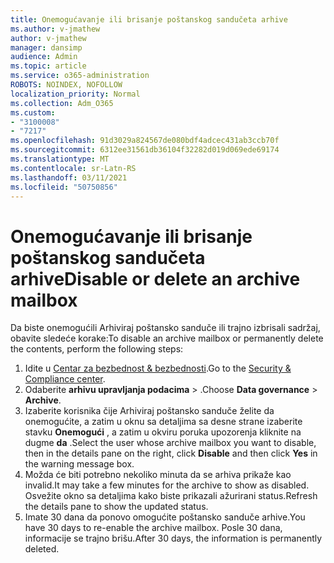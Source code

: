 ```yaml
---
title: Onemogućavanje ili brisanje poštanskog sandučeta arhive
ms.author: v-jmathew
author: v-jmathew
manager: dansimp
audience: Admin
ms.topic: article
ms.service: o365-administration
ROBOTS: NOINDEX, NOFOLLOW
localization_priority: Normal
ms.collection: Adm_O365
ms.custom:
- "3100008"
- "7217"
ms.openlocfilehash: 91d3029a824567de080bdf4adcec431ab3ccb70f
ms.sourcegitcommit: 6312ee31561db36104f32282d019d069ede69174
ms.translationtype: MT
ms.contentlocale: sr-Latn-RS
ms.lasthandoff: 03/11/2021
ms.locfileid: "50750856"
---
```

# <a name="disable-or-delete-an-archive-mailbox"></a><span data-ttu-id="d38ce-102">Onemogućavanje ili brisanje poštanskog sandučeta arhive</span><span class="sxs-lookup"><span data-stu-id="d38ce-102">Disable or delete an archive mailbox</span></span>

<span data-ttu-id="d38ce-103">Da biste onemogućili Arhiviraj poštansko sanduče ili trajno izbrisali sadržaj, obavite sledeće korake:</span><span class="sxs-lookup"><span data-stu-id="d38ce-103">To disable an archive mailbox or permanently delete the contents, perform the following steps:</span></span>

1. <span data-ttu-id="d38ce-104">Idite u [Centar za bezbednost & bezbednosti]( https://go.microsoft.com/fwlink/p/?linkid=2077143).</span><span class="sxs-lookup"><span data-stu-id="d38ce-104">Go to the [Security & Compliance center]( https://go.microsoft.com/fwlink/p/?linkid=2077143).</span></span>
2. <span data-ttu-id="d38ce-105">Odaberite **arhivu upravljanja podacima**  >  .</span><span class="sxs-lookup"><span data-stu-id="d38ce-105">Choose **Data governance** > **Archive**.</span></span>
3. <span data-ttu-id="d38ce-106">Izaberite korisnika čije Arhiviraj poštansko sanduče želite da onemogućite, a zatim u oknu sa detaljima sa desne strane izaberite stavku **Onemogući** , a zatim u okviru poruka upozorenja kliknite na dugme **da** .</span><span class="sxs-lookup"><span data-stu-id="d38ce-106">Select the user whose archive mailbox you want to disable, then in the details pane on the right, click **Disable** and then click **Yes** in the warning message box.</span></span>
4. <span data-ttu-id="d38ce-107">Možda će biti potrebno nekoliko minuta da se arhiva prikaže kao invalid.</span><span class="sxs-lookup"><span data-stu-id="d38ce-107">It may take a few minutes for the archive to show as disabled.</span></span> <span data-ttu-id="d38ce-108">Osvežite okno sa detaljima kako biste prikazali ažurirani status.</span><span class="sxs-lookup"><span data-stu-id="d38ce-108">Refresh the details pane to show the updated status.</span></span>
5. <span data-ttu-id="d38ce-109">Imate 30 dana da ponovo omogućite poštansko sanduče arhive.</span><span class="sxs-lookup"><span data-stu-id="d38ce-109">You have 30 days to re-enable the archive mailbox.</span></span> <span data-ttu-id="d38ce-110">Posle 30 dana, informacije se trajno brišu.</span><span class="sxs-lookup"><span data-stu-id="d38ce-110">After 30 days, the information is permanently deleted.</span></span>

